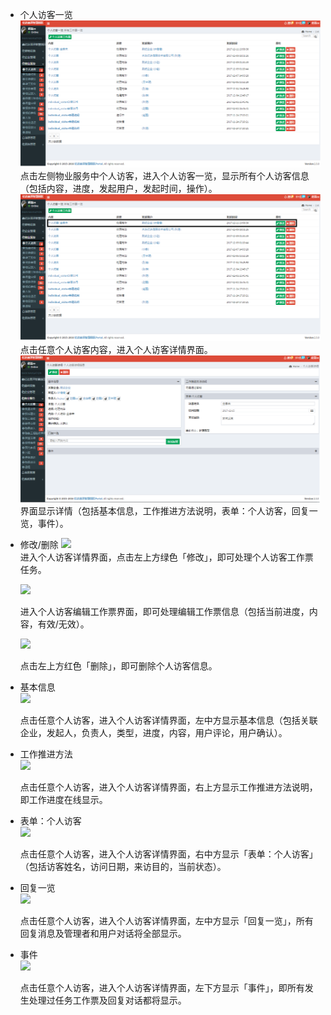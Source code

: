 * 个人访客一览![](/assets/个人访客.png)点击左侧物业服务中个人访客，进入个人访客一览，显示所有个人访客信息（包括内容，进度，发起用户，发起时间，操作）。![](/assets/个人访客1.png)点击任意个人访客内容，进入个人访客详情界面。![](/assets/个人访客2.png)界面显示详情（包括基本信息，工作推进方法说明，表单：个人访客，回复一览，事件）。

* 修改/删除 ![](blob:https://www.gitbook.com/0cf4008b-5dc3-42d0-b3b8-02637baf5485)  
  进入个人访客详情界面，点击左上方绿色「修改」，即可处理个人访客工作票任务。

  ![](blob:https://www.gitbook.com/ce63a2c8-f076-4c7a-b7ab-45b7246db0b9)

  进入个人访客编辑工作票界面，即可处理编辑工作票信息（包括当前进度，内容，有效/无效）。

  ![](blob:https://www.gitbook.com/fdcbb4c8-64c1-4268-8618-76bd1c852a9c)

  点击左上方红色「删除」，即可删除个人访客信息。

* 基本信息  
  ![](blob:https://www.gitbook.com/6ee8a8c9-2434-42f2-a781-d6792a60fd85)

  点击任意个人访客，进入个人访客详情界面，左中方显示基本信息（包括关联企业，发起人，负责人，类型，进度，内容，用户评论，用户确认）。

* 工作推进方法  
  ![](blob:https://www.gitbook.com/924a2c07-5485-4876-8f10-ed5eed0165be)

  点击任意个人访客，进入个人访客详情界面，右上方显示工作推进方法说明，即工作进度在线显示。

* 表单：个人访客  
  ![](blob:https://www.gitbook.com/002fb6d3-dfda-447d-a7d9-21a761ba8f3e)

  点击任意个人访客，进入个人访客详情界面，右中方显示「表单：个人访客」（包括访客姓名，访问日期，来访目的，当前状态）。

* 回复一览  
  ![](blob:https://www.gitbook.com/479e940d-e432-44a6-9089-1bd87b1fd310)

  点击任意个人访客，进入个人访客详情界面，左中方显示「回复一览」，所有回复消息及管理者和用户对话将全部显示。

* 事件  
  ![](blob:https://www.gitbook.com/3c96b2cc-3052-413d-a955-95f5bd4ee62a)

  点击任意个人访客，进入个人访客详情界面，左下方显示「事件」，即所有发生处理过任务工作票及回复对话都将显示。



